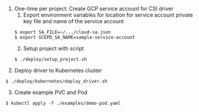 1. One-time per project: Create GCP service account for CSI driver
    1. Export environment variables for location for service account private key file and name of the service account
    ```
    $ export SA_FILE=~/.../cloud-sa.json
    $ export GCEPD_SA_NAME=sample-service-account
    ```
    2. Setup project with script
    ```
    $ ./deploy/setup_project.sh
    ```
2. Deploy driver to Kubernetes cluster
```
$ ./deploy/kubernetes/deploy_driver.sh
```
3. Create example PVC and Pod
```
$ kubectl apply -f ./examples/demo-pod.yaml
```
